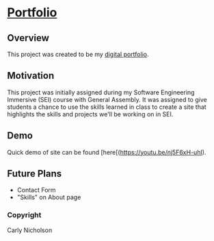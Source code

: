 # [Portfolio](https://carlynicholson.github.io/portfolio/)

## Overview
This project was created to be my [digital portfolio](https://carlynicholson.github.io/portfolio/).

## Motivation
This project was initially assigned during my Software Engineering Immersive (SEI) course with General Assembly. It was assigned to give students a chance to use the skills learned in class to create a site that highlights the skills and projects we'll be working on in SEI.

## Demo
Quick demo of site can be found [here[(https://youtu.be/nj5F6xH-uhI).

## Future Plans
- Contact Form
- "Skills" on About page

### Copyright
Carly Nicholson
